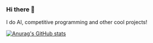### Hi there 👋

I do AI, competitive programming and other cool projects!

[![Anurag's GitHub stats](https://github-readme-stats.vercel.app/api?username=DaryaSanina&show_icons=true&theme=radical)](https://github.com/anuraghazra/github-readme-stats)

<!--
**DaryaSanina/DaryaSanina** is a ✨ _special_ ✨ repository because its `README.md` (this file) appears on your GitHub profile.

Here are some ideas to get you started:

- 🔭 I’m currently working on ...
- 🌱 I’m currently learning ...
- 👯 I’m looking to collaborate on ...
- 🤔 I’m looking for help with ...
- 💬 Ask me about ...
- 📫 How to reach me: ...
- 😄 Pronouns: ...
- ⚡ Fun fact: ...
-->
